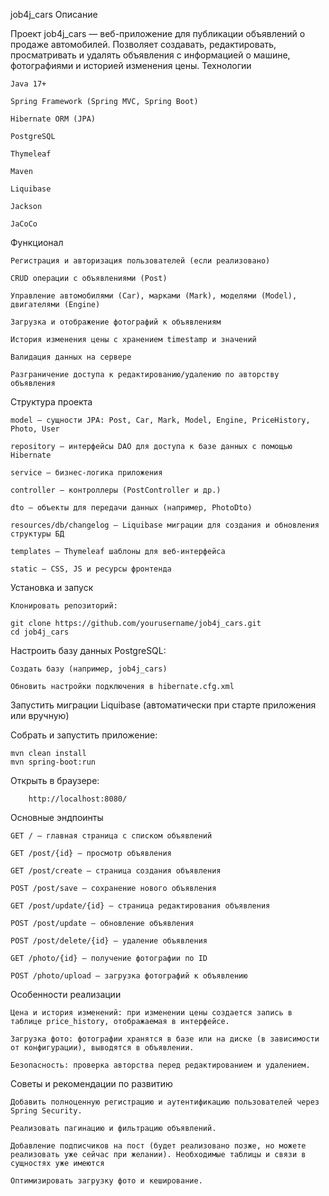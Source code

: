 job4j_cars
Описание

Проект job4j_cars — веб-приложение для публикации объявлений о продаже автомобилей.
Позволяет создавать, редактировать, просматривать и удалять объявления с информацией о машине, фотографиями и историей изменения цены.
Технологии

    Java 17+

    Spring Framework (Spring MVC, Spring Boot)

    Hibernate ORM (JPA)

    PostgreSQL

    Thymeleaf

    Maven

    Liquibase

    Jackson

    JaCoCo

Функционал

    Регистрация и авторизация пользователей (если реализовано)

    CRUD операции с объявлениями (Post)

    Управление автомобилями (Car), марками (Mark), моделями (Model), двигателями (Engine)

    Загрузка и отображение фотографий к объявлениям

    История изменения цены с хранением timestamp и значений

    Валидация данных на сервере

    Разграничение доступа к редактированию/удалению по авторству объявления

Структура проекта

    model — сущности JPA: Post, Car, Mark, Model, Engine, PriceHistory, Photo, User

    repository — интерфейсы DAO для доступа к базе данных с помощью Hibernate

    service — бизнес-логика приложения

    controller — контроллеры (PostController и др.)

    dto — объекты для передачи данных (например, PhotoDto)

    resources/db/changelog — Liquibase миграции для создания и обновления структуры БД

    templates — Thymeleaf шаблоны для веб-интерфейса

    static — CSS, JS и ресурсы фронтенда

Установка и запуск

    Клонировать репозиторий:
```
git clone https://github.com/yourusername/job4j_cars.git
cd job4j_cars
```

Настроить базу данных PostgreSQL:

    Создать базу (например, job4j_cars)

    Обновить настройки подключения в hibernate.cfg.xml

Запустить миграции Liquibase (автоматически при старте приложения или вручную)

Собрать и запустить приложение:
```
mvn clean install
mvn spring-boot:run
```

Открыть в браузере:
```
    http://localhost:8080/
```

Основные эндпоинты

    GET / — главная страница с списком объявлений

    GET /post/{id} — просмотр объявления

    GET /post/create — страница создания объявления

    POST /post/save — сохранение нового объявления

    GET /post/update/{id} — страница редактирования объявления

    POST /post/update — обновление объявления

    POST /post/delete/{id} — удаление объявления

    GET /photo/{id} — получение фотографии по ID

    POST /photo/upload — загрузка фотографий к объявлению

Особенности реализации

    Цена и история изменений: при изменении цены создается запись в таблице price_history, отображаемая в интерфейсе.

    Загрузка фото: фотографии хранятся в базе или на диске (в зависимости от конфигурации), выводятся в объявлении.

    Безопасность: проверка авторства перед редактированием и удалением.

Советы и рекомендации по развитию

    Добавить полноценную регистрацию и аутентификацию пользователей через Spring Security.

    Реализовать пагинацию и фильтрацию объявлений.

    Добавление подписчиков на пост (будет реализовано позже, но можете реализовать уже сейчас при желании). Необходимые таблицы и связи в сущностях уже имеются

    Оптимизировать загрузку фото и кеширование.
